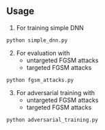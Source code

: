 ## Usage 

1) For training simple DNN
```shell
python simple_dnn.py
```

2) For evaluation with
   - untargeted FGSM attacks
   - targeted FGSM attacks
```shell
python fgsm_attacks.py
```

3) For adversarial training with
   - untargeted FGSM attacks 
   - targeted FGSM attacks
```shell
python adversarial_training.py
```
